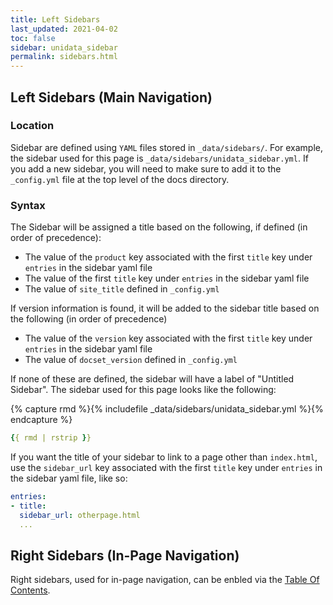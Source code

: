 ```yaml
---
title: Left Sidebars
last_updated: 2021-04-02
toc: false
sidebar: unidata_sidebar
permalink: sidebars.html
---
```


## Left Sidebars (Main Navigation)

### Location
Sidebar are defined using `YAML` files stored in `_data/sidebars/`.
For example, the sidebar used for this page is `_data/sidebars/unidata_sidebar.yml`.
If you add a new sidebar, you will need to make sure to add it to the `_config.yml` file at the top level of the docs directory.

### Syntax
The Sidebar will be assigned a title based on the following, if defined (in order of precedence):
* The value of the `product` key associated with the first `title` key under `entries` in the sidebar yaml file
* The value of the first `title` key under `entries` in the sidebar yaml file
* The value of `site_title` defined in `_config.yml`

If version information is found, it will be added to the sidebar title based on the following (in order of precedence)
* The value of the `version` key associated with the first `title` key under `entries` in the sidebar yaml file
* The value of `docset_version` defined in `_config.yml`

If none of these are defined, the sidebar will have a label of "Untitled Sidebar".
The sidebar used for this page looks like the following:

{% capture rmd %}{% includefile _data/sidebars/unidata_sidebar.yml %}{% endcapture %}
~~~yaml
{{ rmd | rstrip }}
~~~

If you want the title of your sidebar to link to a page other than `index.html`, use the `sidebar_url` key associated with the first `title` key under `entries` in the sidebar yaml file, like so:

~~~yaml
entries:
- title:
  sidebar_url: otherpage.html
  ...
~~~

## Right Sidebars (In-Page Navigation)

Right sidebars, used for in-page navigation, can be enbled via the [Table Of Contents](toc.html).